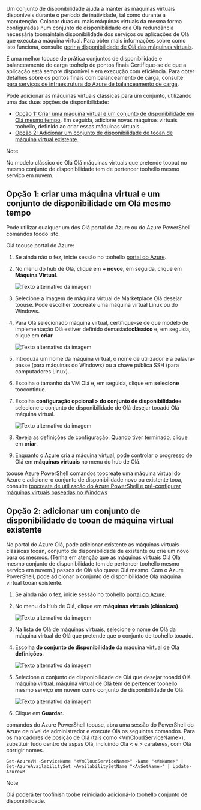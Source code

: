 


Um conjunto de disponibilidade ajuda a manter as máquinas virtuais disponíveis durante o período de inatividade, tal como durante a manutenção. Colocar duas ou mais máquinas virtuais da mesma forma configuradas num conjunto de disponibilidade cria Olá redundância necessária toomaintain disponibilidade dos serviços ou aplicações de Olá que executa a máquina virtual. Para obter mais informações sobre como isto funciona, consulte [gerir a disponibilidade de Olá das máquinas virtuais][Manage hello availability of virtual machines].

É uma melhor toouse de prática conjuntos de disponibilidade e balanceamento de carga toohelp de pontos finais Certifique-se de que a aplicação está sempre disponível e em execução com eficiência. Para obter detalhes sobre os pontos finais com balanceamento de carga, consulte [para serviços de infraestrutura do Azure de balanceamento de carga][Load balancing for Azure infrastructure services].

Pode adicionar as máquinas virtuais clássicas para um conjunto, utilizando uma das duas opções de disponibilidade:

* [Opção 1: Criar uma máquina virtual e um conjunto de disponibilidade em Olá mesmo tempo][Option 1: Create a virtual machine and an availability set at hello same time]. Em seguida, adicione novas máquinas virtuais toohello, definido ao criar essas máquinas virtuais.
* [Opção 2: Adicionar um conjunto de disponibilidade de tooan de máquina virtual existente][Option 2: Add an existing virtual machine tooan availability set].

> [!NOTE]
> No modelo clássico de Olá Olá máquinas virtuais que pretende tooput no mesmo conjunto de disponibilidade tem de pertencer toohello mesmo serviço em nuvem.
> 
> 

## <a id="createset"></a>Opção 1: criar uma máquina virtual e um conjunto de disponibilidade em Olá mesmo tempo
Pode utilizar qualquer um dos Olá portal do Azure ou do Azure PowerShell comandos toodo isto.

Olá toouse portal do Azure:

1. Se ainda não o fez, inicie sessão no toohello [portal do Azure](https://portal.azure.com).
2. No menu do hub de Olá, clique em **+ novo**e, em seguida, clique em **Máquina Virtual**.
   
    ![Texto alternativo da imagem](./media/virtual-machines-common-classic-configure-availability/ChooseVMImage.png)
3. Selecione a imagem de máquina virtual de Marketplace Olá desejar toouse. Pode escolher toocreate uma máquina virtual Linux ou do Windows.
4. Para Olá selecionado máquina virtual, certifique-se de que modelo de implementação Olá estiver definido demasiado**clássico** e, em seguida, clique em **criar**
   
    ![Texto alternativo da imagem](./media/virtual-machines-common-classic-configure-availability/ChooseClassicModel.png)
5. Introduza um nome da máquina virtual, o nome de utilizador e a palavra-passe (para máquinas do Windows) ou a chave pública SSH (para computadores Linux). 
6. Escolha o tamanho da VM Olá e, em seguida, clique em **selecione** toocontinue.
7. Escolha **configuração opcional > do conjunto de disponibilidade**e selecione o conjunto de disponibilidade de Olá desejar tooadd Olá máquina virtual.
   
    ![Texto alternativo da imagem](./media/virtual-machines-common-classic-configure-availability/ChooseAvailabilitySet.png) 
8. Reveja as definições de configuração. Quando tiver terminado, clique em **criar**.
9. Enquanto o Azure cria a máquina virtual, pode controlar o progresso de Olá em **máquinas virtuais** no menu do hub de Olá.

toouse Azure PowerShell comandos toocreate uma máquina virtual do Azure e adicione-o conjunto de disponibilidade novo ou existente tooa, consulte [toocreate de utilização do Azure PowerShell e pré-configurar máquinas virtuais baseadas no Windows](../articles/virtual-machines/windows/classic/create-powershell.md?toc=%2fazure%2fvirtual-machines%2fwindows%2fclassic%2ftoc.json)

## <a id="addmachine"></a>Opção 2: adicionar um conjunto de disponibilidade de tooan de máquina virtual existente
No portal do Azure Olá, pode adicionar existente as máquinas virtuais clássicas tooan, conjunto de disponibilidade de existente ou crie um novo para os mesmos. (Tenha em atenção que as máquinas virtuais Olá Olá mesmo conjunto de disponibilidade tem de pertencer toohello mesmo serviço em nuvem.) passos de Olá são quase Olá mesmo. Com o Azure PowerShell, pode adicionar o conjunto de disponibilidade Olá máquina virtual tooan existente.

1. Se ainda não o fez, inicie sessão no toohello [portal do Azure](https://portal.azure.com).
2. No menu do Hub de Olá, clique em **máquinas virtuais (clássicas)**.
   
    ![Texto alternativo da imagem](./media/virtual-machines-common-classic-configure-availability/ChooseClassicVM.png)
3. Na lista de Olá de máquinas virtuais, selecione o nome de Olá da máquina virtual de Olá que pretende que o conjunto de toohello tooadd.
4. Escolha **do conjunto de disponibilidade** da máquina virtual de Olá **definições**.
   
    ![Texto alternativo da imagem](./media/virtual-machines-common-classic-configure-availability/AvailabilitySetSettings.png)
5. Selecione o conjunto de disponibilidade de Olá que desejar tooadd Olá máquina virtual. máquina virtual de Olá têm de pertencer toohello mesmo serviço em nuvem como conjunto de disponibilidade de Olá.
   
    ![Texto alternativo da imagem](./media/virtual-machines-common-classic-configure-availability/AvailabilitySetPicker.png)
6. Clique em **Guardar**.

comandos do Azure PowerShell toouse, abra uma sessão do PowerShell do Azure de nível de administrador e execute Olá os seguintes comandos. Para os marcadores de posição de Olá (tais como &lt;VmCloudServiceName&gt;), substituir tudo dentro de aspas Olá, incluindo Olá < e > carateres, com Olá corrigir nomes.

    Get-AzureVM -ServiceName "<VmCloudServiceName>" -Name "<VmName>" | Set-AzureAvailabilitySet -AvailabilitySetName "<AvSetName>" | Update-AzureVM

> [!NOTE]
> Olá poderá ter toofinish toobe reiniciado adicioná-lo toohello conjunto de disponibilidade.
> 
> 

<!-- LINKS -->
[Option 1: Create a virtual machine and an availability set at hello same time]: #createset
[Option 2: Add an existing virtual machine tooan availability set]: #addmachine

[Load balancing for Azure infrastructure services]: ../articles/virtual-machines/virtual-machines-linux-load-balance.md
[Manage hello availability of virtual machines]:../articles/virtual-machines/linux/manage-availability.md

[Create a virtual machine running Windows]: ../articles/virtual-machines/virtual-machines-windows-hero-tutorial.md
[Virtual Network overview]: ../articles/virtual-network/virtual-networks-overview.md

